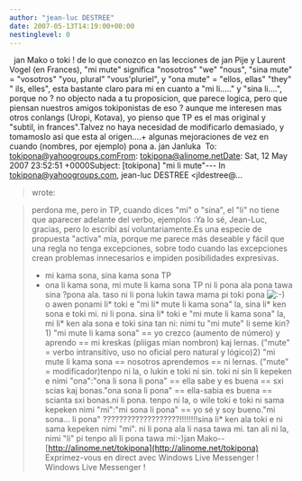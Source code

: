 ```yaml
---
author: "jean-luc DESTREE"
date: 2007-05-13T14:19:00+00:00
nestinglevel: 0
---
```

  jan Mako o toki ! de lo que conozco en las lecciones de jan Pije y Laurent Vogel (en Frances), "mi mute" significa "nosotros" "we" "nous", "sina mute" = "vosotros" "you, plural" "vous'pluriel", y "ona mute" = "ellos, ellas" "they" " ils, elles", esta bastante claro para mi en cuanto a "mi li....." y "sina li....", porque no ? no objecto nada a tu proposicion, que parece logica, pero que piensan nuestros amigos tokiponistas de eso ? aunque me interesen mas otros conlangs (Uropi, Kotava), yo pienso que TP es el mas original y "subtil, in frances".Talvez no haya necesidad de modificarlo demasiado, y tomamoslo asi que esta al origen....+ algunas mejoraciones de vez en cuando (nombres, por ejemplo) pona a. jan Janluka  To: [tokipona@yahoogroups.comFrom](mailto://tokipona@yahoogroups.comFrom): [tokipona@alinome.netDate](mailto://tokipona@alinome.netDate): Sat, 12 May 2007 23:52:51 +0000Subject: \[tokipona\] "mi li mute"---
 In [tokipona@yahoogroups.com](mailto://tokipona@yahoogroups.com), jean-luc DESTREE <jldestree@...
> wrote:

> perdona me, pero in TP, cuando dices "mi" o "sina", el "li" no
> tiene que aparecer adelante del verbo, ejemplos :Ya lo sé, Jean-Luc, gracias, pero lo escribí así voluntariamente.Es una especie de propuesta "activa" mía, porque me parece más deseable y fácil que una regla no tenga excepciones, sobre todo cuando las excepciones crean problemas innecesarios e impiden posibilidades expresivas.
> - mi kama sona, sina kama sona TP
> - ona li kama sona, mi mute li kama sona TP
> ni li pona ala pona tawa sina ?pona ala. taso ni li pona lukin tawa mama pi toki pona ![:-)](images/smilies/icon_e_smile.gif "Smile")\
> o awen ponami li\* toki e "mi li\* mute li kama sona" la, sina li\* ken sona e toki mi. ni li pona. sina li\* toki e "mi mute li kama sona" la, mi li\* ken ala sona e toki sina tan ni: nimi tu "mi mute" li seme kin?1) "mi mute li kama sona" == yo crezco (aumento de número) y aprendo == mi kreskas (pliigas mian nombron) kaj lernas. ("mute" = verbo intransitivo, uso no oficial pero natural y lógico)2) "mi mute li kama sona == nosotros aprendemos == ni lernas. ("mute" = modificador)tenpo ni la, o lukin e toki ni sin. toki ni sin li kepeken e nimi "ona":"ona li sona li pona" == ella sabe y es buena == sxi scias kaj bonas."ona sona li pona" == ella-sabia es buena == scianta sxi bonas.ni li pona. tenpo ni la, o wile toki e toki ni sama kepeken nimi "mi":"mi sona li pona" == yo sé y soy bueno."mi sona... li pona" ???????????????????!!!!!!!!sina li\* ken ala toki e ni sama kepeken nimi "mi". ni li pona ala li nasa tawa mi. tan ali ni la, nimi "li" pi tenpo ali li pona tawa mi:-)jan Mako--
 [http://alinome.net/tokipona](http://alinome.net/tokipona) Exprimez-vous en direct avec Windows Live Messenger ! Windows Live Messenger !